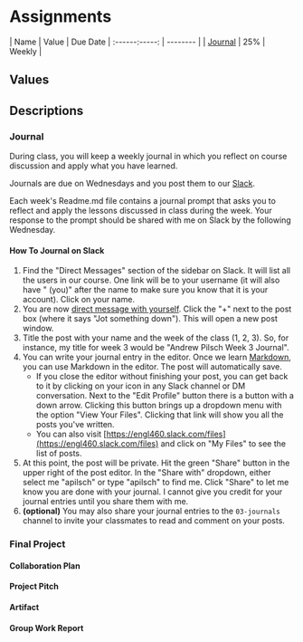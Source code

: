 # Assignments

| Name | Value | Due Date |
:------:-----: | -------- |
| [Journal](#journal) | 25% | Weekly |

## Values

## Descriptions

### Journal

During class, you will keep a weekly journal in which you reflect on course discussion and apply what you have learned.

Journals are due on Wednesdays and you post them to our [Slack](https://engl460.slack.com).

Each week's Readme.md file contains a journal prompt that asks you to reflect and apply the lessons discussed in class during the week. Your response to the prompt should be shared with me on Slack by the following Wednesday.

#### How To Journal on Slack

1. Find the "Direct Messages" section of the sidebar on Slack. It will list all the users in our course. One link will be to your username (it will also have " (you)" after the name to make sure you know that it is your account). Click on your name.
1. You are now [direct message with yourself](https://www.youtube.com/watch?v=FG1NrQYXjLU). Click the "+" next to the post box (where it says "Jot something down"). This will open a new post window.
1. Title the post with your name and the week of the class (1, 2, 3). So, for instance, my title for week 3 would be "Andrew Pilsch Week 3 Journal".
1. You can write your journal entry in the editor. Once we learn [Markdown](../units/02-tools/06-markdown), you can use Markdown in the editor. The post will automatically save.
	* If you close the editor without finishing your post, you can get back to it by clicking on your icon in any Slack channel or DM conversation. Next to the "Edit Profile" button there is a button with a down arrow. Clicking this button brings up a dropdown menu with the option "View Your Files". Clicking that link will show you all the posts you've written.
	* You can also visit [https://engl460.slack.com/files](https://engl460.slack.com/files) and click on "My Files" to see the list of posts.
1. At this point, the post will be private. Hit the green "Share" button in the upper right of the post editor. In the "Share with" dropdown, either select me "apilsch" or type "apilsch" to find me. Click "Share" to let me know you are done with your journal. I cannot give you credit for your journal entries until you share them with me.
1. **(optional)** You may also share your journal entries to the `03-journals` channel to invite your classmates to read and comment on your posts.

### Final Project

#### Collaboration Plan

#### Project Pitch

#### Artifact

#### Group Work Report